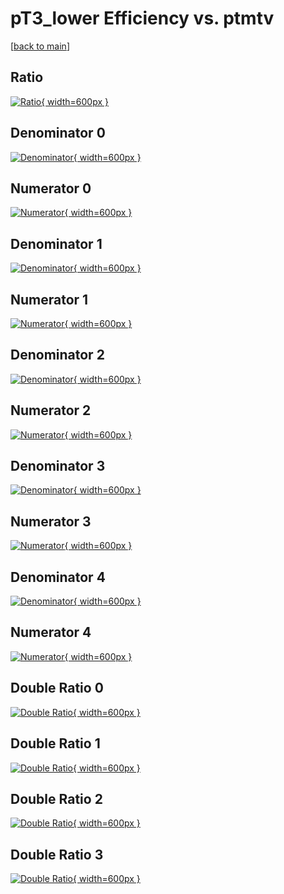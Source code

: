 # pT3_lower Efficiency vs. ptmtv

[[back to main](./)]



## Ratio

[![Ratio](../mtv/var/pT3_lower_base_321_0_eff_ptmtv.png){ width=600px }](../mtv/var/pT3_lower_base_321_0_eff_ptmtv.pdf)

## Denominator 0

[![Denominator](../mtv/den/pT3_lower_base_321_0_eff_ptmtv_den0.png){ width=600px }](../mtv/den/pT3_lower_base_321_0_eff_ptmtv_den0.pdf)

## Numerator 0

[![Numerator](../mtv/num/pT3_lower_base_321_0_eff_ptmtv_num0.png){ width=600px }](../mtv/num/pT3_lower_base_321_0_eff_ptmtv_num0.pdf)

## Denominator 1

[![Denominator](../mtv/den/pT3_lower_base_321_0_eff_ptmtv_den1.png){ width=600px }](../mtv/den/pT3_lower_base_321_0_eff_ptmtv_den1.pdf)

## Numerator 1

[![Numerator](../mtv/num/pT3_lower_base_321_0_eff_ptmtv_num1.png){ width=600px }](../mtv/num/pT3_lower_base_321_0_eff_ptmtv_num1.pdf)

## Denominator 2

[![Denominator](../mtv/den/pT3_lower_base_321_0_eff_ptmtv_den2.png){ width=600px }](../mtv/den/pT3_lower_base_321_0_eff_ptmtv_den2.pdf)

## Numerator 2

[![Numerator](../mtv/num/pT3_lower_base_321_0_eff_ptmtv_num2.png){ width=600px }](../mtv/num/pT3_lower_base_321_0_eff_ptmtv_num2.pdf)

## Denominator 3

[![Denominator](../mtv/den/pT3_lower_base_321_0_eff_ptmtv_den3.png){ width=600px }](../mtv/den/pT3_lower_base_321_0_eff_ptmtv_den3.pdf)

## Numerator 3

[![Numerator](../mtv/num/pT3_lower_base_321_0_eff_ptmtv_num3.png){ width=600px }](../mtv/num/pT3_lower_base_321_0_eff_ptmtv_num3.pdf)

## Denominator 4

[![Denominator](../mtv/den/pT3_lower_base_321_0_eff_ptmtv_den4.png){ width=600px }](../mtv/den/pT3_lower_base_321_0_eff_ptmtv_den4.pdf)

## Numerator 4

[![Numerator](../mtv/num/pT3_lower_base_321_0_eff_ptmtv_num4.png){ width=600px }](../mtv/num/pT3_lower_base_321_0_eff_ptmtv_num4.pdf)

## Double Ratio 0

[![Double Ratio](../mtv/ratio/pT3_lower_base_321_0_eff_ptmtv_ratio0.png){ width=600px }](../mtv/ratio/pT3_lower_base_321_0_eff_ptmtv_ratio0.pdf)

## Double Ratio 1

[![Double Ratio](../mtv/ratio/pT3_lower_base_321_0_eff_ptmtv_ratio1.png){ width=600px }](../mtv/ratio/pT3_lower_base_321_0_eff_ptmtv_ratio1.pdf)

## Double Ratio 2

[![Double Ratio](../mtv/ratio/pT3_lower_base_321_0_eff_ptmtv_ratio2.png){ width=600px }](../mtv/ratio/pT3_lower_base_321_0_eff_ptmtv_ratio2.pdf)

## Double Ratio 3

[![Double Ratio](../mtv/ratio/pT3_lower_base_321_0_eff_ptmtv_ratio3.png){ width=600px }](../mtv/ratio/pT3_lower_base_321_0_eff_ptmtv_ratio3.pdf)

